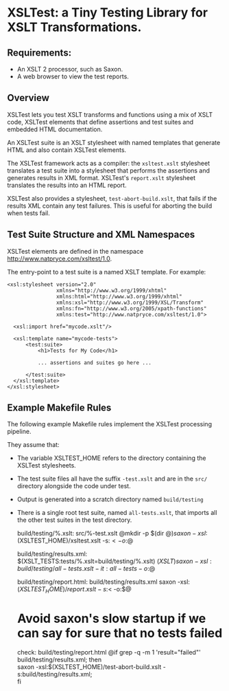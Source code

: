 XSLTest: a Tiny Testing Library for XSLT Transformations.
=========================================================

Requirements:
-------------

 * An XSLT 2 processor, such as Saxon.
 * A web browser to view the test reports.


Overview
--------

XSLTest lets you test XSLT transforms and functions using a mix of
XSLT code, XSLTest elements that define assertions and test suites and
embedded HTML documentation.

An XSLTest suite is an XSLT stylesheet with named templates that
generate HTML and also contain XSLTest elements.  

The XSLTest framework acts as a compiler: the `xsltest.xslt`
stylesheet translates a test suite into a stylesheet that performs the
assertions and generates results in XML format.  XSLTest's
`report.xslt` stylesheet translates the results into an HTML report.

XSLTest also provides a stylesheet, `test-abort-build.xslt`, that
fails if the results XML contain any test failures.  This is useful
for aborting the build when tests fail.


Test Suite Structure and XML Namespaces
---------------------------------------

XSLTest elements are defined in the namespace http://www.natpryce.com/xsltest/1.0.

The entry-point to a test suite is a named XSLT template.  For example:

    <xsl:stylesheet version="2.0"
                    xmlns="http://www.w3.org/1999/xhtml" 
                    xmlns:html="http://www.w3.org/1999/xhtml" 
                    xmlns:xsl="http://www.w3.org/1999/XSL/Transform" 
                    xmlns:fn="http://www.w3.org/2005/xpath-functions" 
                    xmlns:test="http://www.natpryce.com/xsltest/1.0">

      <xsl:import href="mycode.xslt"/>
      
      <xsl:template name="mycode-tests">
          <test:suite>
              <h1>Tests for My Code</h1>
              
              ... assertions and suites go here ...

          </test:suite>
      </xsl:template>
    </xsl:stylesheet>


Example Makefile Rules
----------------------

The following example Makefile rules implement the XSLTest processing pipeline.

They assume that:

 * The variable XSLTEST_HOME refers to the directory containing the
   XSLTest stylesheets.
 * The test suite files all have the suffix `-test.xslt` and are in the
   `src/` directory alongside the code under test.
 * Output is generated into a scratch directory named `build/testing`
 * There is a single root test suite, named `all-tests.xslt`, that
   imports all the other test suites in the test directory.


    build/testing/%.xslt: src/%-test.xslt
    	@mkdir -p $(dir $@)
    	saxon -xsl:$(XSLTEST_HOME)/xsltest.xslt -s:$< -o:$@
    
    build/testing/results.xml: $(XSLT_TESTS:tests/%.xslt=build/testing/%.xslt) $(XSLT)
    	saxon -xsl:build/testing/all-tests.xslt -it:all-tests -o:$@
    
    build/testing/report.html: build/testing/results.xml
    	saxon -xsl:$(XSLTEST_HOME)/report.xslt -s:$< -o:$@
    
    # Avoid saxon's slow startup if we can say for sure that no tests failed
    check: build/testing/report.html
    	@if grep -q -m 1 'result="failed"' build/testing/results.xml; then \
    	    saxon -xsl:$(XSLTEST_HOME)/test-abort-build.xslt -s:build/testing/results.xml; \
    	fi
